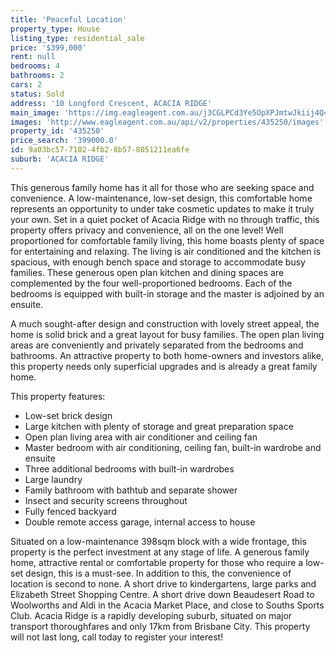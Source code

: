 ```yaml
---
title: 'Peaceful Location'
property_type: House
listing_type: residential_sale
price: '$399,000'
rent: null
bedrooms: 4
bathrooms: 2
cars: 2
status: Sold
address: '10 Longford Crescent, ACACIA RIDGE'
main_image: 'https://img.eagleagent.com.au/j3CGLPCd3Ye5OpXPJmtwJkiij4Q=/1280x854/smart/https://s3-us-west-2.amazonaws.com/eagleagent-orig/images/6822229/129682038-image-M.jpg'
images: 'http://www.eagleagent.com.au/api/v2/properties/435250/images'
property_id: '435250'
price_search: '399000.0'
id: 9a03bc57-7102-4fb2-8b57-8051211ea6fe
suburb: 'ACACIA RIDGE'
---
```

This generous family home has it all for those who are seeking space and convenience. A low-maintenance, low-set design, this comfortable home represents an opportunity to under take cosmetic updates to make it truly your own. Set in a quiet pocket of Acacia Ridge with no through traffic, this property offers privacy and convenience, all on the one level! Well proportioned for comfortable family living, this home boasts plenty of space for entertaining and relaxing. The living is air conditioned and the kitchen is spacious, with enough bench space and storage to accommodate busy families. These generous open plan kitchen and dining spaces are complemented by the four well-proportioned bedrooms. Each of the bedrooms is equipped with built-in storage and the master is adjoined by an ensuite.

A much sought-after design and construction with lovely street appeal, the home is solid brick and a great layout for busy families. The open plan living areas are conveniently and privately separated from the bedrooms and bathrooms. An attractive property to both home-owners and investors alike, this property needs only superficial upgrades and is already a great family home.

This property features:

*  Low-set brick design
*  Large kitchen with plenty of storage and great preparation space
*  Open plan living area with air conditioner and ceiling fan
*  Master bedroom with air conditioning, ceiling fan, built-in wardrobe and ensuite
*  Three additional bedrooms with built-in wardrobes
*  Large laundry
*  Family bathroom with bathtub and separate shower
*  Insect and security screens throughout
*  Fully fenced backyard
*  Double remote access garage, internal access to house

Situated on a low-maintenance 398sqm block with a wide frontage, this property is the perfect investment at any stage of life. A generous family home, attractive rental or comfortable property for those who require a low-set design, this is a must-see. In addition to this, the convenience of location is second to none. A short drive to kindergartens, large parks and Elizabeth Street Shopping Centre. A short drive down Beaudesert Road to Woolworths and Aldi in the Acacia Market Place, and close to Souths Sports Club. Acacia Ridge is a rapidly developing suburb, situated on major transport thoroughfares and only 17km from Brisbane City. This property will not last long, call today to register your interest!